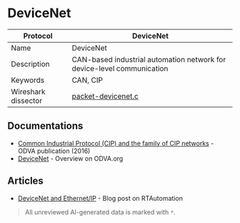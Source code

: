 # DeviceNet

| Protocol | DeviceNet |
|---|---|
| Name | DeviceNet |
| Description | CAN-based industrial automation network for device-level communication |
| Keywords | CAN, CIP |
| Wireshark dissector | [packet-devicenet.c](https://github.com/wireshark/wireshark/blob/master/epan/dissectors/packet-devicenet.c) |

## Documentations
- [Common Industrial Protocol (CIP) and the family of CIP networks](https://www.odva.org/wp-content/uploads/2020/06/PUB00123R1_Common-Industrial_Protocol_and_Family_of_CIP_Networks.pdf) - ODVA publication (2016)
- [DeviceNet](https://www.odva.org/technology-standards/key-technologies/devicenet/) - Overview on ODVA.org
## Articles
- [DeviceNet and Ethernet/IP](https://www.rtautomation.com/rtas-blog/devicenet-and-ethernet-ip/) - Blog post on RTAutomation

> All unreviewed AI-generated data is marked with `*`.

